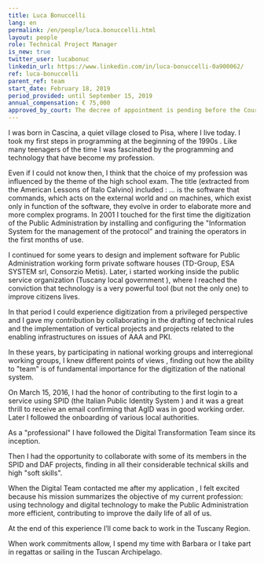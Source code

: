 ```yaml
---
title: Luca Bonuccelli 
lang: en
permalink: /en/people/luca.bonuccelli.html
layout: people
role: Technical Project Manager
is_new: true
twitter_user: lucabonuc
linkedin_url: https://www.linkedin.com/in/luca-bonuccelli-0a900062/
ref: luca-bonuccelli
parent_ref: team
start_date: February 18, 2019
period_provided: until September 15, 2019
annual_compensation: € 75,000
approved_by_court: The decree of appointment is pending before the Court of Auditors.
---
```


I was born in Cascina, a quiet village closed to Pisa, where I live today. I took my first steps in programming at the beginning of the 1990s . Like many teenagers of the time I was fascinated by the programming and technology that have become my profession.

Even if I could not know then, I think that the choice of my profession was influenced by the theme of the high school exam. The title (extracted from the American Lessons of Italo Calvino) included : ... is the software that commands, which acts on the external world and on machines, which exist only in function of the software, they evolve in order to elaborate more and more complex programs.
In 2001 I touched for the first time the digitization of the Public Administration by installing and configuring the "Information System for the management of the protocol" and training the operators in the first months of use.

I continued for some years to design and implement software for Public Administration working form private software houses (TD-Group, ESA SYSTEM srl, Consorzio Metis). Later, i started working inside the public service organization (Tuscany local government ), where I reached the conviction that technology is a very powerful tool (but not the only one) to improve citizens lives.


In that period I could experience digitization from a privileged perspective and I gave my contribution by collaborating in the drafting of technical rules and the implementation of vertical projects and projects related to the enabling infrastructures on issues of AAA and PKI.

In these years, by participating in national working groups and interregional working groups, I knew different points of views , finding out how the ability to "team" is of fundamental importance for the digitization of the national system.


On March 15, 2016, I had the honor of contributing to the first login to a service using SPID (the Italian Public Identity System ) and it was a great thrill to receive an email confirming that AgID was in good working order.
 Later I followed the onboarding of various local authorities.

As a "professional" I have followed the Digital Transformation Team since its inception. 

Then I had the opportunity to collaborate with some of its members in the SPID and DAF projects, finding in all their considerable technical skills and high "soft skills".

When the Digital Team contacted me after my application , I felt excited because his mission summarizes the objective of my current profession: using technology and digital technology to make the Public Administration more efficient, contributing to improve the daily life of all of us.

At the end of this experience I’ll come back to work in the Tuscany Region.

When work commitments allow, I spend my time with Barbara or I take part in regattas or sailing in the Tuscan Archipelago.
